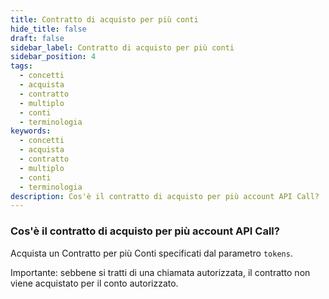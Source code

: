 ```yaml
---
title: Contratto di acquisto per più conti
hide_title: false
draft: false
sidebar_label: Contratto di acquisto per più conti
sidebar_position: 4
tags:
  - concetti
  - acquista
  - contratto
  - multiplo
  - conti
  - terminologia
keywords:
  - concetti
  - acquista
  - contratto
  - multiplo
  - conti
  - terminologia
description: Cos'è il contratto di acquisto per più account API Call?
---
```


### Cos'è il contratto di acquisto per più account API Call?

Acquista un Contratto per più Conti specificati dal parametro `tokens`.

Importante: sebbene si tratti di una chiamata autorizzata, il contratto non viene acquistato per il conto autorizzato.
